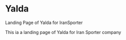 # Yalda
Landing Page of Yalda for IranSporter 

This ia a landing page of Yalda for Iran Sporter company
